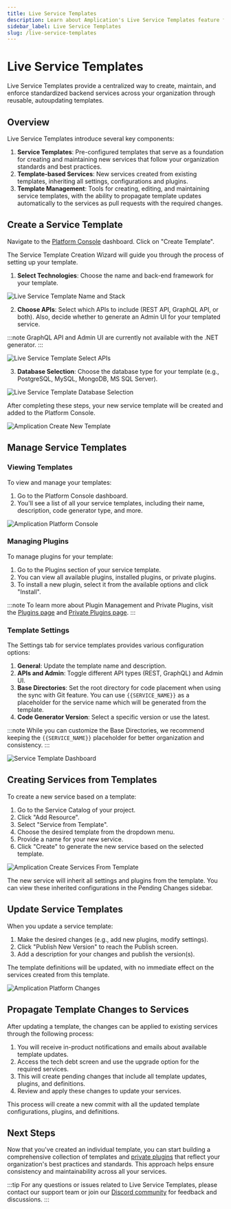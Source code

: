 ```yaml
---
title: Live Service Templates
description: Learn about Amplication's Live Service Templates feature for creating and managing standardized services.
sidebar_label: Live Service Templates
slug: /live-service-templates
---
```


# Live Service Templates

Live Service Templates provide a centralized way to create, maintain, and enforce standardized backend services across your organization through reusable, autoupdating templates.

## Overview

Live Service Templates introduce several key components:

1. **Service Templates**: Pre-configured templates that serve as a foundation for creating and maintaining new services that follow your organization standards and best practices.
2. **Template-based Services**: New services created from existing templates, inheriting all settings, configurations and plugins.
3. **Template Management**: Tools for creating, editing, and maintaining service templates, with the ability to propagate template updates automatically to the services as pull requests with the required changes.

## Create a Service Template

Navigate to the [Platform Console](/platform-console) dashboard. Click on "Create Template".

The Service Template Creation Wizard will guide you through the process of setting up your template.

1. **Select Technologies**: Choose the name and back-end framework for your template.

![Live Service Template Name and Stack](./assets/live-service-templates/name-and-stack.png)

2. **Choose APIs**: Select which APIs to include (REST API, GraphQL API, or both). Also, decide whether to generate an Admin UI for your templated service.

:::note
GraphQL API and Admin UI are currently not available with the .NET generator.
:::

![Live Service Template Select APIs](./assets/live-service-templates/apis.png)

3. **Database Selection**: Choose the database type for your template (e.g., PostgreSQL, MySQL, MongoDB, MS SQL Server).

![Live Service Template Database Selection](./assets/live-service-templates/database.png)

After completing these steps, your new service template will be created and added to the Platform Console.

![Amplication Create New Template](./assets/live-service-templates/complete.png)

## Manage Service Templates

### Viewing Templates

To view and manage your templates:

1. Go to the Platform Console dashboard.
2. You'll see a list of all your service templates, including their name, description, code generator type, and more.

![Amplication Platform Console](./assets/amplication-platform-console.png)

### Managing Plugins

To manage plugins for your template:

1. Go to the Plugins section of your service template.
2. You can view all available plugins, installed plugins, or private plugins.
3. To install a new plugin, select it from the available options and click "Install".

:::note
To learn more about Plugin Management and Private Plugins, visit the [Plugins page](/getting-started/plugins/) and [Private Plugins page](/private-plugins/).
:::

### Template Settings

The Settings tab for service templates provides various configuration options:

1. **General**: Update the template name and description.
2. **APIs and Admin**: Toggle different API types (REST, GraphQL) and Admin UI.
3. **Base Directories**: Set the root directory for code placement when using the sync with Git feature. You can use `{{SERVICE_NAME}}` as a placeholder for the service name which will be generated from the template.
4. **Code Generator Version**: Select a specific version or use the latest.

:::note
While you can customize the Base Directories, we recommend keeping the `{{SERVICE_NAME}}` placeholder for better organization and consistency.
:::

![Service Template Dashboard](./assets/live-service-templates/settings.png)

## Creating Services from Templates

To create a new service based on a template:

1. Go to the Service Catalog of your project.
2. Click "Add Resource".
3. Select "Service from Template".
4. Choose the desired template from the dropdown menu.
5. Provide a name for your new service.
6. Click "Create" to generate the new service based on the selected template.

![Amplication Create Services From Template](./assets/create-service-from-template.png)

The new service will inherit all settings and plugins from the template. You can view these inherited configurations in the Pending Changes sidebar.

## Update Service Templates

When you update a service template:

1. Make the desired changes (e.g., add new plugins, modify settings).
2. Click "Publish New Version" to reach the Publish screen.
3. Add a description for your changes and publish the version(s).

The template definitions will be updated, with no immediate effect on the services created from this template.

![Amplication Platform Changes](./assets/platform-changes.png)

## Propagate Template Changes to Services

After updating a template, the changes can be applied to existing services through the following process:

1. You will receive in-product notifications and emails about available template updates.
2. Access the tech debt screen and use the upgrade option for the required services.
3. This will create pending changes that include all template updates, plugins, and definitions.
4. Review and apply these changes to update your services.

This process will create a new commit with all the updated template configurations, plugins, and definitions.

## Next Steps

Now that you've created an individual template, you can start building a comprehensive collection of templates and [private plugins](/private-plugins/) that reflect your organization's best practices and standards. This approach helps ensure consistency and maintainability across all your services.

:::tip
For any questions or issues related to Live Service Templates, please contact our support team or join our [Discord community](https://discord.gg/amplication) for feedback and discussions.
:::